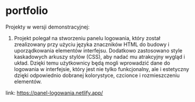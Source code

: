 # portfolio
Projekty w wersji demonstracyjnej:

1. Projekt polegał na stworzeniu panelu logowania, który został zrealizowany przy użyciu języka znaczników HTML do budowy i uporządkowania elementów interfejsu. Dodatkowo zastosowano style kaskadowych arkuszy stylów (CSS), aby nadać mu atrakcyjny wygląd i układ. Dzięki temu użytkownicy będą mogli wprowadzić dane do logowania w interfejsie, który jest nie tylko funkcjonalny, ale i estetyczny dzięki odpowiednio dobranej kolorystyce, czcionce i rozmieszczeniu elementów.
   
link: https://panel-logowania.netlify.app/
